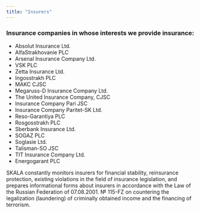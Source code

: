 ```yaml
---
title: "Insurers"
---
```


### Insurance companies in whose interests we provide insurance:
* Absolut Insurance Ltd.
* AlfaStrakhovanie PLC
* Arsenal Insurance Company Ltd.
* VSK PLC
* Zetta Insurance Ltd.
* Ingosstrakh PLC
* MAKC CJSC
* Megaruss-D Insurance Company Ltd.
* The United Insurance Company, CJSC
* Insurance Company Pari JSC
* Insurance Company Paritet-SK Ltd.
* Reso-Garantiya PLC
* Rosgosstrakh PLC
* Sberbank Insurance Ltd.
* SOGAZ PLC
* Soglasie Ltd.
* Talisman-SO JSC
* TIT Insurance Company Ltd.
* Energogarant PLC

SKALA constantly monitors insurers for financial stability, reinsurance protection,
existing violations in the field of insurance legislation, and prepares informational forms about
insurers in accordance with the Law of the Russian Federation of 07.08.2001. № 115-FZ on
countering the legalization (laundering) of criminally obtained income and the financing of
terrorism.